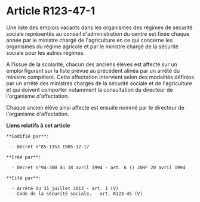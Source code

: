 # Article R123-47-1

Une liste des emplois vacants dans les organismes des régimes de sécurité sociale représentés au conseil d'administration du
centre est fixée chaque année par le ministre chargé de l'agriculture en ce qui concerne les organismes du régime agricole et
par le ministre chargé de la sécurité sociale pour les autres régimes.

A l'issue de la scolarité, chacun des anciens élèves est affecté sur un emploi figurant sur la liste prévue au précédent
alinéa par un arrêté du ministre compétent. Cette affectation intervient selon des modalités définies par un arrêté des
ministres chargés de la sécurité sociale et de l'agriculture et qui doivent comporter notamment la consultation du directeur
de l'organisme d'affectation.

Chaque ancien élève ainsi affecté est ensuite nommé par le directeur de l'organisme d'affectation.

**Liens relatifs à cet article**

	**Codifié par**:

	  - Décret n°85-1353 1985-12-17

	**Créé par**:

	  - Décret n°94-300 du 18 avril 1994 - art. 6 () JORF 20 avril 1994

	**Cité par**:

	  - Arrêté du 31 juillet 2013 - art. 1 (V)
	  - Code de la sécurité sociale. - art. R123-45 (V)
